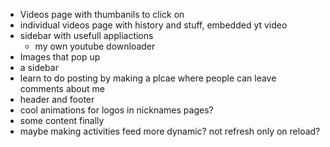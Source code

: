 - Videos page with thumbanils to click on
- individual videos page with history and stuff, embedded yt video
- sidebar with usefull appliactions
  - my own youtube downloader
- Images that pop up
- a sidebar
- learn to do posting by making a plcae where people can leave comments about me
- header and footer
- cool animations for logos in nicknames pages?
- some content finally
- maybe making activities feed more dynamic? not refresh only on reload?